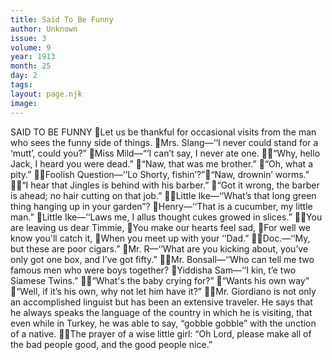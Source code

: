 ```yaml
---
title: Said To Be Funny
author: Unknown
issue: 3
volume: 9
year: 1913
month: 25
day: 2
tags:
layout: page.njk
image:
---
```

SAID TO BE FUNNY Let us be thankful for occasional visits from the man who sees the funny side of things. Mrs. Slang—‘‘I never could stand for a ‘mutt’, could you?” Miss Mild—“‘I can’t say, I never ate one. “Why, hello Jack, I heard you were dead.” “Naw, that was me brother.” “Oh, what a pity.” Foolish Question—‘‘Lo Shorty, fishin’?”“Naw, drownin’ worms.” “I hear that Jingles is behind with his barber.” “Got it wrong, the barber is ahead; no hair cutting on that job.” Little Ike—‘‘What’s that long green thing hanging up in your garden”? Henry—‘‘That is a cucumber, my little man.” Little Ike—‘‘Laws me, I allus thought cukes growed in slices.” You are leaving us dear Timmie, You make our hearts feel sad, For well we know you'll catch it, When you meet up with your ‘‘Dad.” Doc.—‘‘My, but these are poor cigars.” Mr. R—‘‘What are you kicking about, you’ve only got one box, and I’ve got fifty.” Mr. Bonsall—‘‘Who can tell me two famous men who were boys together? Yiddisha Sam—‘‘I kin, t’e two Siamese Twins.” “What's the baby crying for?” “Wants his own way” “Well, if it’s his own, why not let him have it?” Mr. Giordiano is not only an accomplished linguist but has been an extensive traveler. He says that he always speaks the language of the country in which he is visiting, that even while in Turkey, he was able to say, “gobble gobble” with the unction of a native. The prayer of a wise little girl: “Oh Lord, please make all of the bad people good, and the good people nice.” 

